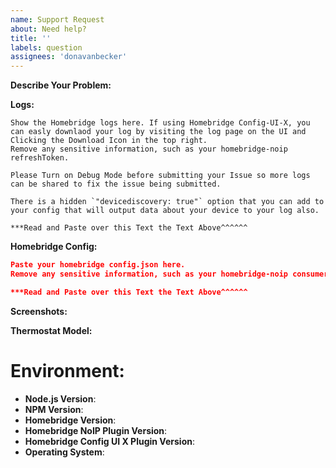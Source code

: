 ```yaml
---
name: Support Request
about: Need help?
title: ''
labels: question
assignees: 'donavanbecker'
---
```


<!-- You must use the issue template below when submitting a support request -->

**Describe Your Problem:**

<!-- A clear and concise description of what problem you are trying to solve. -->

**Logs:**

<!-- Support requests that do not contain logs may be closed without warning. -->

```
Show the Homebridge logs here. If using Homebridge Config-UI-X, you can easly downlaod your log by visiting the log page on the UI and Clicking the Download Icon in the top right.
Remove any sensitive information, such as your homebridge-noip refreshToken.

Please Turn on Debug Mode before submitting your Issue so more logs can be shared to fix the issue being submitted.

There is a hidden `"devicediscovery: true"` option that you can add to your config that will output data about your device to your log also.

***Read and Paste over this Text the Text Above^^^^^^
```

**Homebridge Config:**

```json
Paste your homebridge config.json here.
Remove any sensitive information, such as your homebridge-noip consumerKey/ consumerSecret / refreshToken.

***Read and Paste over this Text the Text Above^^^^^^
```

**Screenshots:**

<!-- If applicable, add screenshots to help explain your problem. -->

**Thermostat Model:**

<!-- Provide your Thermostat Model. -->

# **Environment:**

- **Node.js Version**: <!-- node -v -->
- **NPM Version**: <!-- npm -v -->
- **Homebridge Version**: <!-- homebridge -V -->
- **Homebridge NoIP Plugin Version**:
- **Homebridge Config UI X Plugin Version**:
- **Operating System**: <!-- Raspbian / Ubuntu / Debian / Windows / macOS / Docker -->

<!-- Click the "Preview" tab before you submit to ensure the formatting is correct. -->
